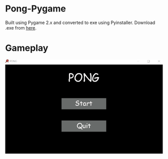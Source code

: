 # Pong-Pygame
Built using Pygame 2.x and converted to exe using Pyinstaller. Download .exe from [here](https://github.com/kushagra219/Pong-Pygame/blob/main/dist/pong.exe?raw=true).

# Gameplay
<img src="assets/Demo.gif">

